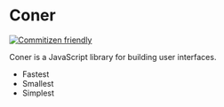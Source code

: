 # Coner

[![Commitizen friendly](https://img.shields.io/badge/commitizen-friendly-brightgreen.svg)](http://commitizen.github.io/cz-cli/)

Coner is a JavaScript library for building user interfaces.

- Fastest
- Smallest
- Simplest

